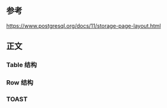## 参考

https://www.postgresql.org/docs/11/storage-page-layout.html





## 正文



### Table 结构



### Row 结构



### TOAST